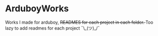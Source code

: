 # ArduboyWorks

Works I made for arduboy, <del> READMES for each project in each folder. </del> Too lazy to add readmes for each project ¯\\\_(ツ)_/¯